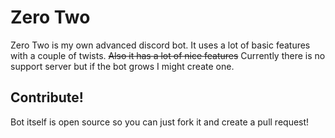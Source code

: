 # Zero Two

Zero Two is my own advanced discord bot.
It uses a lot of basic features with a couple of twists.
~~Also it has a lot of nice features~~
Currently there is no support server but if the bot grows I might create one.

## Contribute!

Bot itself is open source so you can just fork it and create a pull request!
